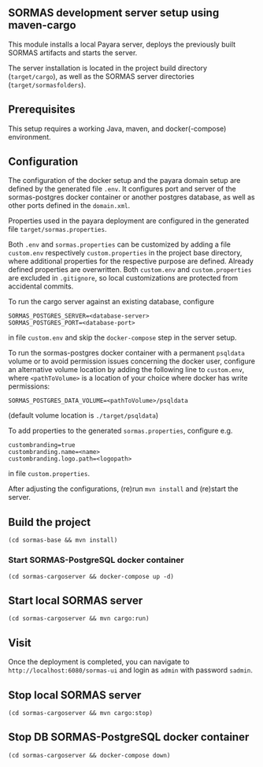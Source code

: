 ## SORMAS development server setup using maven-cargo

This module installs a local Payara server, deploys the previously built SORMAS artifacts and starts the server.

The server installation is located in the project build directory (`target/cargo`), as well as the SORMAS server
directories (`target/sormasfolders`).

## Prerequisites
This setup requires a working Java, maven, and docker(-compose) environment.

## Configuration
The configuration of the docker setup and the payara domain setup are defined by the generated file `.env`. It
configures port and server of the sormas-postgres docker container or another postgres database, as well as other
ports defined in the `domain.xml`.

Properties used in the payara deployment are configured in the generated file `target/sormas.properties`.

Both `.env` and `sormas.properties` can be customized by adding a file `custom.env` respectively `custom.properties`
in the project base directory, where additional properties for the respective purpose are defined. Already defined
properties are overwritten. Both `custom.env` and `custom.properties` are excluded in `.gitignore`, so local
customizations are protected from accidental commits.

To run the cargo server against an existing database, configure
```
SORMAS_POSTGRES_SERVER=<database-server>
SORMAS_POSTGRES_PORT=<database-port>
```
in file `custom.env` and skip the `docker-compose` step in the server setup.

To run the sormas-postgres docker container with a permanent `psqldata` volume or to avoid permission issues
concerning the docker user, configure an alternative volume location by adding the following line to
`custom.env`, where `<pathToVolume>` is a location of your choice where docker has write permissions:
```
SORMAS_POSTGRES_DATA_VOLUME=<pathToVolume>/psqldata
```
(default volume location is `./target/psqldata`)

To add properties to the generated `sormas.properties`, configure e.g.
```
custombranding=true
custombranding.name=<name>
custombranding.logo.path=<logopath>
```
in file `custom.properties`.

After adjusting the configurations, (re)run `mvn install` and (re)start the server.

## Build the project

```
(cd sormas-base && mvn install)
```

### Start SORMAS-PostgreSQL docker container

```
(cd sormas-cargoserver && docker-compose up -d)
```

## Start local SORMAS server

```
(cd sormas-cargoserver && mvn cargo:run)
```

## Visit

Once the deployment is completed, you can navigate to `http://localhost:6080/sormas-ui` and login as `admin` with 
password `sadmin`.

## Stop local SORMAS server

```
(cd sormas-cargoserver && mvn cargo:stop)
```

## Stop DB SORMAS-PostgreSQL docker container

```
(cd sormas-cargoserver && docker-compose down)
```
